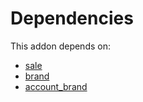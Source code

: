 # Dependencies

This addon depends on:

- [sale](https://github.com/bringout/oca-ocb-sale/tree/3e269fa48ad4d81d3305977a3a962b1dc0f75ef3/odoo-bringout-oca-ocb-sale)
- [brand](https://github.com/bringout/oca-technical)
- [account_brand](https://github.com/bringout/oca-technical)

